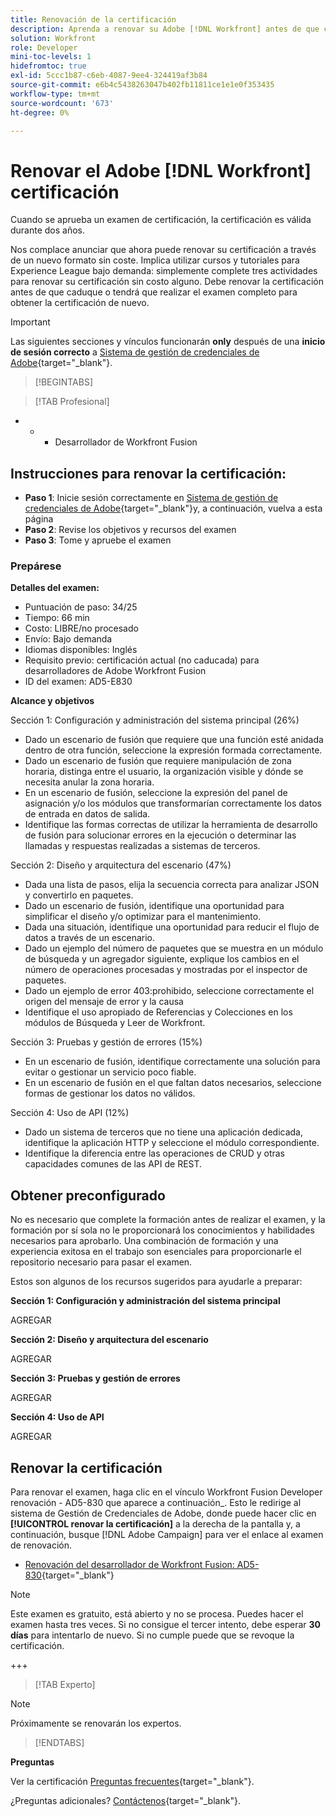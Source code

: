 ```yaml
---
title: Renovación de la certificación
description: Aprenda a renovar su Adobe [!DNL Workfront] antes de que caduque.
solution: Workfront
role: Developer
mini-toc-levels: 1
hidefromtoc: true
exl-id: 5ccc1b87-c6eb-4087-9ee4-324419af3b84
source-git-commit: e6b4c5438263047b402fb11811ce1e1e0f353435
workflow-type: tm+mt
source-wordcount: '673'
ht-degree: 0%

---
```


# Renovar el Adobe [!DNL Workfront] certificación

Cuando se aprueba un examen de certificación, la certificación es válida durante dos años.

Nos complace anunciar que ahora puede renovar su certificación a través de un nuevo formato sin coste. Implica utilizar cursos y tutoriales para Experience League bajo demanda: simplemente complete tres actividades para renovar su certificación sin costo alguno. Debe renovar la certificación antes de que caduque o tendrá que realizar el examen completo para obtener la certificación de nuevo.

>[!IMPORTANT]
>
>Las siguientes secciones y vínculos funcionarán **only** después de una **inicio de sesión correcto** a [Sistema de gestión de credenciales de Adobe](http://www.certmetrics.com/adobe){target="_blank"}.

>[!BEGINTABS]

>[!TAB Profesional]

+ + + Desarrollador de Workfront Fusion

## Instrucciones para renovar la certificación:

* **Paso 1**: Inicie sesión correctamente en [Sistema de gestión de credenciales de Adobe](http://www.certmetrics.com/adobe){target="_blank"}y, a continuación, vuelva a esta página
* **Paso 2**: Revise los objetivos y recursos del examen
* **Paso 3**: Tome y apruebe el examen

### Prepárese

**Detalles del examen:**

* Puntuación de paso: 34/25
* Tiempo: 66 min
* Costo: LIBRE/no procesado
* Envío: Bajo demanda
* Idiomas disponibles: Inglés
* Requisito previo: certificación actual (no caducada) para desarrolladores de Adobe Workfront Fusion
* ID del examen: AD5-E830

**Alcance y objetivos**

Sección 1: Configuración y administración del sistema principal (26%)

* Dado un escenario de fusión que requiere que una función esté anidada dentro de otra función, seleccione la expresión formada correctamente.
* Dado un escenario de fusión que requiere manipulación de zona horaria, distinga entre el usuario, la organización visible y dónde se necesita anular la zona horaria.
* En un escenario de fusión, seleccione la expresión del panel de asignación y/o los módulos que transformarían correctamente los datos de entrada en datos de salida.
* Identifique las formas correctas de utilizar la herramienta de desarrollo de fusión para solucionar errores en la ejecución o determinar las llamadas y respuestas realizadas a sistemas de terceros.

Sección 2: Diseño y arquitectura del escenario (47%)

* Dada una lista de pasos, elija la secuencia correcta para analizar JSON y convertirlo en paquetes.
* Dado un escenario de fusión, identifique una oportunidad para simplificar el diseño y/o optimizar para el mantenimiento.
* Dada una situación, identifique una oportunidad para reducir el flujo de datos a través de un escenario.
* Dado un ejemplo del número de paquetes que se muestra en un módulo de búsqueda y un agregador siguiente, explique los cambios en el número de operaciones procesadas y mostradas por el inspector de paquetes.
* Dado un ejemplo de error 403:prohibido, seleccione correctamente el origen del mensaje de error y la causa
* Identifique el uso apropiado de Referencias y Colecciones en los módulos de Búsqueda y Leer de Workfront.

Sección 3: Pruebas y gestión de errores (15%)

* En un escenario de fusión, identifique correctamente una solución para evitar o gestionar un servicio poco fiable.
* En un escenario de fusión en el que faltan datos necesarios, seleccione formas de gestionar los datos no válidos.

Sección 4: Uso de API (12%)

* Dado un sistema de terceros que no tiene una aplicación dedicada, identifique la aplicación HTTP y seleccione el módulo correspondiente.
* Identifique la diferencia entre las operaciones de CRUD y otras capacidades comunes de las API de REST.

## Obtener preconfigurado

No es necesario que complete la formación antes de realizar el examen, y la formación por sí sola no le proporcionará los conocimientos y habilidades necesarios para aprobarlo. Una combinación de formación y una experiencia exitosa en el trabajo son esenciales para proporcionarle el repositorio necesario para pasar el examen.

Estos son algunos de los recursos sugeridos para ayudarle a preparar:

**Sección 1: Configuración y administración del sistema principal**

AGREGAR

**Sección 2: Diseño y arquitectura del escenario**

AGREGAR

**Sección 3: Pruebas y gestión de errores**

AGREGAR

**Sección 4: Uso de API**

AGREGAR

## Renovar la certificación

Para renovar el examen, haga clic en el vínculo Workfront Fusion Developer renovación - AD5-830 que aparece a continuación_. Esto le redirige al sistema de Gestión de Credenciales de Adobe, donde puede hacer clic en **[!UICONTROL renovar la certificación]** a la derecha de la pantalla y, a continuación, busque [!DNL Adobe Campaign] para ver el enlace al examen de renovación.

* [Renovación del desarrollador de Workfront Fusion: AD5-830](https://www.certmetrics.com/adobe/candidate/caveon_sso_adobe.aspx?ssoLogin=true&amp;eid=AD5-E830){target="_blank"}

>[!NOTE]
>
>Este examen es gratuito, está abierto y no se procesa. Puedes hacer el examen hasta tres veces. Si no consigue el tercer intento, debe esperar **30 días** para intentarlo de nuevo. Si no cumple puede que se revoque la certificación.

+++

>[!TAB Experto]

>[!NOTE]
>
>Próximamente se renovarán los expertos.

>[!ENDTABS]

**Preguntas**

Ver la certificación [Preguntas frecuentes](https://experienceleague.adobe.com/docs/certification/certification/faq.html?lang=en){target="_blank"}.

¿Preguntas adicionales? [Contáctenos](mailto:certif@adobe.com){target="_blank"}.
